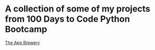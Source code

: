 # A collection of some of my projects from 100 Days to Code Python Bootcamp
[The App Brewery](https://appbrewery.com/?_ga=2.16168894.981299770.1672172421-1235177000.1672172421)